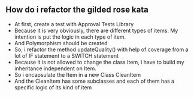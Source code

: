 ## How do i refactor the gilded rose kata ##

- At first, create a test with Approval Tests Library
- Because it is very obviously, there are different types of items.
  My intention is put the logic in each type of item.
- And Polymorphism should be created
- So, i refactor the method updateQuality() with help of coverage from a lot of IF statement to a SWITCH statement
- Because it is not allowed to change the class Item, i have to build my inheritance independent on Item.
- So i encapsulate the Item in a new Class CleanItem
- And the CleanItem has some subclasses and each of them has a specific logic of its kind of item
